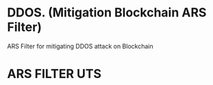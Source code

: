 # DDOS. (Mitigation Blockchain ARS Filter)
ARS Filter for mitigating DDOS attack on Blockchain
# ARS FILTER UTS


